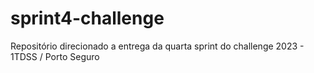 # sprint4-challenge
Repositório direcionado a entrega da quarta sprint do challenge 2023 - 1TDSS / Porto Seguro
